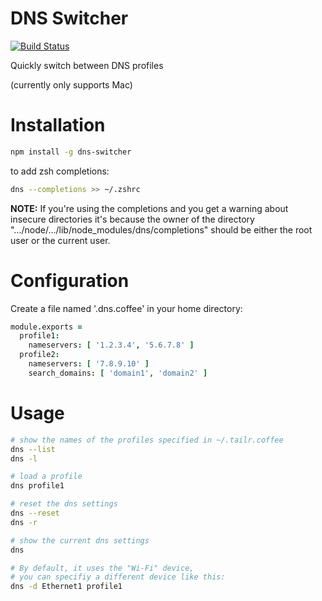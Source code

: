 DNS Switcher
============

[![Build Status](https://travis-ci.org/elentok/dns-switcher.png?branch=master)](https://travis-ci.org/elentok/dns-switcher)

Quickly switch between DNS profiles

(currently only supports Mac)

Installation
=============

```bash
npm install -g dns-switcher
```

to add zsh completions:

```bash
dns --completions >> ~/.zshrc
```

**NOTE:** If you're using the completions and you get a warning about insecure directories
it's because the owner of the directory ".../node/.../lib/node_modules/dns/completions"
should be either the root user or the current user.


Configuration
==============

Create a file named '.dns.coffee' in your home directory:

```coffee
module.exports =
  profile1:
    nameservers: [ '1.2.3.4', '5.6.7.8' ]
  profile2:
    nameservers: [ '7.8.9.10' ]
    search_domains: [ 'domain1', 'domain2' ]
```

Usage
======

```bash
# show the names of the profiles specified in ~/.tailr.coffee
dns --list
dns -l

# load a profile
dns profile1

# reset the dns settings
dns --reset
dns -r

# show the current dns settings
dns

# By default, it uses the "Wi-Fi" device,
# you can specifiy a different device like this:
dns -d Ethernet1 profile1

```
